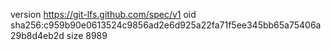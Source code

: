 version https://git-lfs.github.com/spec/v1
oid sha256:c959b90e0613524c9856ad2e6d925a22fa71f5ee345bb65a75406a29b8d4eb2d
size 8989
